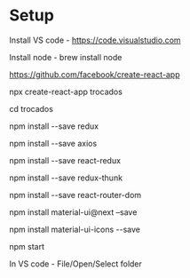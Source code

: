 # Setup

Install VS code - https://code.visualstudio.com

Install node - brew install node 

https://github.com/facebook/create-react-app 

npx create-react-app trocados 

cd trocados 

npm install --save redux 

npm install --save axios 

npm install --save react-redux 

npm install --save redux-thunk 

npm install --save react-router-dom 

npm install material-ui@next –save 

npm install material-ui-icons --save 


npm start 


In VS code - File/Open/Select folder 
